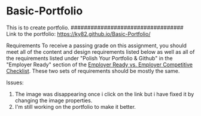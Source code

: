# Basic-Portfolio
This is to create portfolio.
##################################
Link to the portfolio:
https://ky82.github.io/Basic-Portfolio/

Requirements
To receive a passing grade on this assignment, you should meet all of the content and design requirements listed below as well as all of the requirements listed under "Polish Your Portfolio & Github" in the "Employer Ready" section of the [Employer Ready vs. Employer Competitive Checklist](https://drive.google.com/file/d/0BwhzeIUMYf1nV2JQcGdkU3ktcnFBLUZ4X09VSXliTUtJZWsw/view). These two sets of requirements should be mostly the same.

Issues:
1. The image was disappearing once i click on the link but i have fixed it by changing the image properties.
2. I'm still working on the portfolio to make it better.





